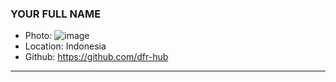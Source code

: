 ### YOUR FULL NAME
- Photo: ![image](https://user-images.githubusercontent.com/61171506/135790961-2751d9c6-8627-4ae4-8978-93d9a6797055.png)
- Location: Indonesia
- Github: https://github.com/dfr-hub
***
